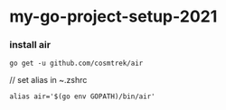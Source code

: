# my-go-project-setup-2021

### install air
```
go get -u github.com/cosmtrek/air
```

// set alias in ~.zshrc
```
alias air='$(go env GOPATH)/bin/air'
```

